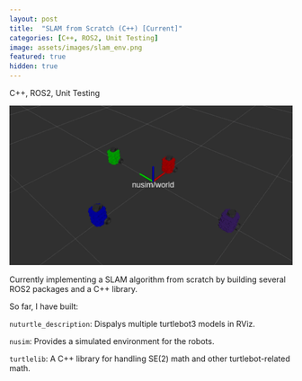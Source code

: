 ```yaml
---
layout: post
title:  "SLAM from Scratch (C++) [Current]"
categories: [C++, ROS2, Unit Testing]
image: assets/images/slam_env.png
featured: true
hidden: true
---
```


C++, ROS2, Unit Testing

![SLAM](/assets/images/slam_all.png)

Currently implementing a SLAM algorithm from scratch by building several ROS2 packages and a C++ library.

So far, I have built:

`nuturtle_description`: Dispalys multiple turtlebot3 models in RViz.

`nusim`: Provides a simulated environment for the robots.

`turtlelib`: A C++ library for handling SE(2) math and other turtlebot-related math.